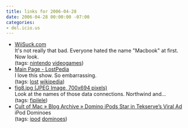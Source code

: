 ```yaml
---
title: links for 2006-04-28
date: 2006-04-28 00:00:00 -07:00
categories:
- del.icio.us
---
```


<ul class="delicious">
	<li>
		<div class="delicious-link"><a href="http://www.wiisuck.com/">WiiSuck.com</a></div>
		<div class="delicious-extended">It's not really that bad. Everyone hated the name "Macbook" at first. Now look.</div>
		<div class="delicious-tags">(tags: <a href="http://del.icio.us/torrez/nintendo">nintendo</a> <a href="http://del.icio.us/torrez/videogames">videogames</a>)</div>
	</li>
	<li>
		<div class="delicious-link"><a href="http://lostpedia.com/wiki/Main_Page">Main Page - LostPedia</a></div>
		<div class="delicious-extended">I love this show. So embarrassing.</div>
		<div class="delicious-tags">(tags: <a href="http://del.icio.us/torrez/lost">lost</a> <a href="http://del.icio.us/torrez/wikipedia">wikipedia</a>)</div>
	</li>
	<li>
		<div class="delicious-link"><a href="http://res.sys-con.com/story/may05/84455/fig8.jpg">fig8.jpg (JPEG Image, 700x694 pixels)</a></div>
		<div class="delicious-extended">Look at the names of those data connections. Northwind and...</div>
		<div class="delicious-tags">(tags: <a href="http://del.icio.us/torrez/fipilele">fipilele</a>)</div>
	</li>
	<li>
		<div class="delicious-link"><a href="http://cultofmac.com/?p=326">Cult of Mac » Blog Archive » Domino iPods Star in Tekserve’s Viral Ad</a></div>
		<div class="delicious-extended">iPod Dominoes</div>
		<div class="delicious-tags">(tags: <a href="http://del.icio.us/torrez/ipod">ipod</a> <a href="http://del.icio.us/torrez/dominoes">dominoes</a>)</div>
	</li>
</ul>
